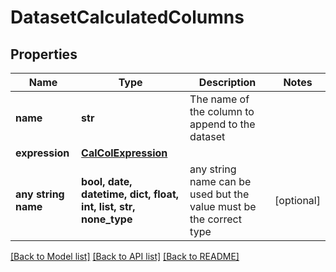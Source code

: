 # DatasetCalculatedColumns


## Properties
Name | Type | Description | Notes
------------ | ------------- | ------------- | -------------
**name** | **str** | The name of the column to append to the dataset | 
**expression** | [**CalColExpression**](CalColExpression.md) |  | 
**any string name** | **bool, date, datetime, dict, float, int, list, str, none_type** | any string name can be used but the value must be the correct type | [optional]

[[Back to Model list]](../README.md#documentation-for-models) [[Back to API list]](../README.md#documentation-for-api-endpoints) [[Back to README]](../README.md)


